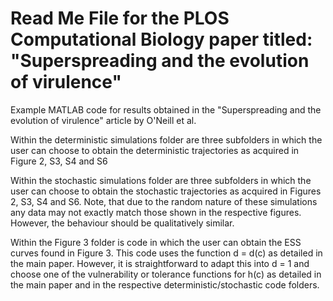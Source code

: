# Read Me File for the PLOS Computational Biology paper titled: "Superspreading and the evolution of virulence" 

Example MATLAB code for results obtained in the "Superspreading and the evolution of virulence" article by O'Neill et al.

Within the deterministic simulations folder are three subfolders in which the user can choose to obtain the deterministic trajectories as acquired in Figure 2, S3, S4 and S6

Within the stochastic simulations folder are three subfolders in which the user can choose to obtain the stochastic trajectories as acquired in Figures 2, S3, S4 and S6. Note, that due to the random nature of these simulations any data may not exactly match those shown in the respective figures. However, the behaviour should be qualitatively similar. 

Within the Figure 3 folder is code in which the user can obtain the ESS curves found in Figure 3. This code uses the function d = d(c) as detailed in the main paper. However, it is straightforward to adapt this into d = 1 and choose one of the vulnerability or tolerance functions for h(c) as detailed in the main paper and in the respective deterministic/stochastic code folders. 


